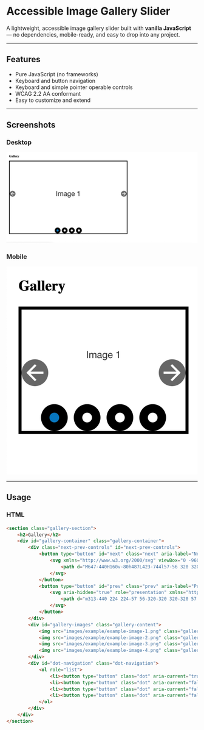 # Accessible Image Gallery Slider

A lightweight, accessible image gallery slider built with **vanilla JavaScript** — no dependencies, mobile-ready, and easy to drop into any project.

---

## Features

- Pure JavaScript (no frameworks)
- Keyboard and button navigation
- Keyboard and simple pointer operable controls
- WCAG 2.2 AA conformant 
- Easy to customize and extend

---

## Screenshots

### Desktop
![Desktop version of the image gallery, showing 4 dot navigation dots, backwards and forward arrows, and an image showing the text "Image 1"](images/repo/desktop-demo.png)

### Mobile 
![Mobile version of the image gallery, showing 4 dot navigation dots, backwards and forward arrows, and an image showing the text "Image 1"](images/repo/mobile-demo.png)

---

## Usage

### HTML
```html
<section class="gallery-section">
    <h2>Gallery</h2>
    <div id="gallery-container" class="gallery-container">
        <div class="next-prev-controls" id="next-prev-controls">
            <button type="button" id="next" class="next" aria-label="Next Image">
                <svg xmlns="http://www.w3.org/2000/svg" viewBox="0 -960 960 960">
                    <path d="M647-440H160v-80h487L423-744l57-56 320 320-320 320-57-56 224-224Z">
                </svg>
            </button>
            <button type="button" id="prev" class="prev" aria-label="Preivous Image">    
                <svg aria-hidden="true" role="presentation" xmlns="http://www.w3.org/2000/svg" viewBox="0 -960 960 960">
                    <path d="m313-440 224 224-57 56-320-320 320-320 57 56-224 224h487v80H313Z">
                </svg>
            </button>
        </div>
        <div id="gallery-images" class="gallery-content">
            <img src="images/example/example-image-1.png" class="gallery-image" id="image1" alt="Image 1" >
            <img src="images/example/example-image-2.png" class="gallery-image" id="image2" alt="Image 2" hidden>
            <img src="images/example/example-image-3.png" class="gallery-image" id="image3" alt="Image 3" hidden>
            <img src="images/example/example-image-4.png" class="gallery-image" id="image4" alt="Image 4" hidden>
        </div>
        <div id="dot-navigation" class="dot-navigation">
            <ol role="list">
                <li><button type="button" class="dot" aria-current="true"  aria-labelledby="image1"></button></li>
                <li><button type="button" class="dot" aria-current="false" aria-labelledby="image2"></button></li>
                <li><button type="button" class="dot" aria-current="false" aria-labelledby="image3"></button></li>
                <li><button type="button" class="dot" aria-current="false" aria-labelledby="image4"></button></li>
            </ol>
        </div>
    </div>
</section>